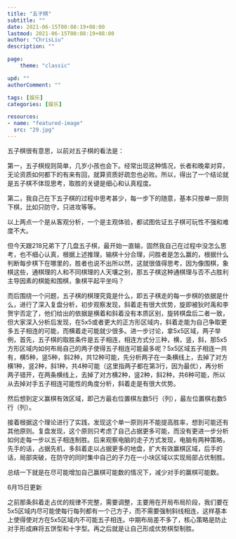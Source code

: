 ```yaml
---
title: "五子棋"
subtitle: ""
date: 2021-06-15T00:08:19+08:00
lastmod: 2021-06-15T00:08:19+08:00
author: "ChrisLiu"
description: ""

page:
    theme: "classic"

upd: ""
authorComment: ""

tags: [娱乐]
categories: [娱乐]

resources:
- name: "featured-image"
  src: "29.jpg"
---
```


<!--more-->

五子棋很有意思，以前对五子棋的看法是：

第一，五子棋规则简单，几岁小孩也会下。经常出现这种情况，长者和晚辈对弈，无论资质如何都下的有来有回，就算资质好疏忽也必败。所以，得出了一个结论就是五子棋不体现思考，取胜的关键是细心和认真程度。

第二，我自己在下五子棋的过程中思考甚少，每一步下的随意，基本只按单一原则下棋，比如只防守，只进攻等等。

以上两点一个是从客观分析，一个是主观体验，都试图佐证五子棋可玩性不强和难度不大。

但今天跟218兄弟下了几盘五子棋，最开始一直输，固然我自己在过程中没怎么思考，也不细心认真，根据上述推理，输棋十分合理，问胜者是怎么赢的，根据什么判断每步棋下在哪里的，胜者也说不出所以然，这就很值得思考，因为像围棋，象棋这些，通棋理的人和不同棋理的人天壤之别，那五子棋这种通棋理与否不占胜利主导因素的棋能和围棋，象棋平起平坐吗？

而后围绕一个问题，五子棋的棋理究竟是什么，即五子棋走的每一步棋的依据是什么，进行了深入复盘分析，初步观察发现，斜着走有很大优势，旋即被狄时禹和李贺宇否定了，他们给出的依据是横着和斜着没有本质区别，旋转棋盘后二者一致，但大家深入分析后发现，在5x5或者更大的正方形区域内，斜着走能为自己争取更多五子相连的可能，而横着走可能就少很多。进一步讨论，拿5x5区域，两子举例，首先，五子棋的取胜条件是五子相连，相连方式分三种，横，竖，斜，那5x5方形区域内如何布局自己的两子使得五子相连可能最多呢？5x5区域五子相连一共有，横5种，竖5种，斜2种，共12种可能，先分析两子在一条横线上，去掉了对方横1种，竖2种，斜1种，共4种可能（这里指两子都在第3行，因为最优），再分析两子错开，在两条横线上，去掉了对方横2种，竖2种，斜2种，共6种可能，所以从去掉对手五子相连可能性的角度分析，斜着走是有很大优势。

然后想到定义赢棋有效区域，即己方最右位置棋左数5行（列），最左位置棋右数5行（列）。

接着根据这个理论进行了实践，发现这个单一原则并不能提高胜率，想到可能还有其他原则。复盘发现，这个原则只考虑了自己占据更多可能，而没有更进一步分析如何走每一步以五子相连制胜。后来观察电脑的走子方式发现，电脑有两种策略，先手的话，占据先机，多斜着走以占据更多的地盘，扩大有效赢棋区域，后手的话，局部突破，在防守的同时集中自己的子力在一小块区域以实现局部占优制胜。

总结一下就是在尽可能增加自己赢棋可能数的情况下，减少对手的赢棋可能数。

6月15日更新

之前那条斜着走占优的规律不完整，需要调整，主要用在开局布局阶段，我们要在5x5区域内尽可能使每行每列都有一个己方子，而不需要强制斜线相连，这样基本上使得使对方在5x5区域内不可能五子相连。中期布局差不多了，核心策略是防止对手形成麻将五饼型和十字型。再之后就是让自己形成优势棋型制胜。

